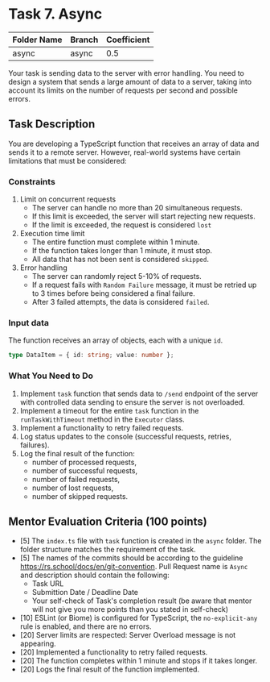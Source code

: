 # Task 7. Async


| Folder Name | Branch | Coefficient |
|-------------|--------|-------------|
| async       | async  | 0.5         |


Your task is sending data to the server with error handling. You need to design a system that sends a large amount of data to a server, taking into account its limits on the number of requests per second and possible errors.

## Task Description
You are developing a TypeScript function that receives an array of data and sends it to a remote server. However, real-world systems have certain limitations that must be considered:

### Constraints
1. Limit on concurrent requests
   - The server can handle no more than 20 simultaneous requests.
   - If this limit is exceeded, the server will start rejecting new requests.
   - If the limit is exceeded, the request is considered `lost`
2. Execution time limit
   - The entire function must complete within 1 minute.
   - If the function takes longer than 1 minute, it must stop.
   - All data that has not been sent is considered `skipped`.
3. Error handling
   - The server can randomly reject 5-10% of requests.
   - If a request fails with `Random Failure` message, it must be retried up to 3 times before being considered a final failure.
   - After 3 failed attempts, the data is considered `failed`.

### Input data
The function receives an array of objects, each with a unique `id`.
```ts
type DataItem = { id: string; value: number };
```

### What You Need to Do
1. Implement `task` function that sends data to `/send` endpoint of the server with controlled data sending to ensure the server is not overloaded.
2. Implement a timeout for the entire `task` function in the `runTaskWithTimeout` method in the `Executor` class.
3. Implement a functionality to retry failed requests.
4. Log status updates to the console (successful requests, retries, failures).
5. Log the final result of the function:
    - number of processed requests,
    - number of successful requests,
    - number of failed requests,
    - number of lost requests,
    - number of skipped requests.

## Mentor Evaluation Criteria (100 points)

- [5] The `index.ts` file with `task` function is created in the `async` folder. The folder structure matches the requirement of the task.
- [5] The names of the commits should be according to the guideline https://rs.school/docs/en/git-convention. Pull Request name is `Async` and description should contain the following:
    - Task URL
    - Submittion Date / Deadline Date
    - Your self-check of Task's completion result (be aware that mentor will not give you more points than you stated in self-check)
- [10] ESLint (or Biome) is configured for TypeScript, the `no-explicit-any` rule is enabled, and there are no errors.
- [20] Server limits are respected: Server Overload message is not appearing.
- [20] Implemented a functionality to retry failed requests.
- [20] The function completes within 1 minute and stops if it takes longer.
- [20] Logs the final result of the function implemented.

